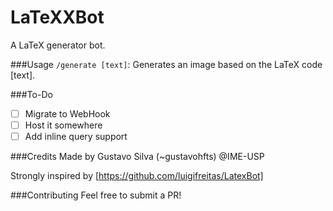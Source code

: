 # LaTeXXBot
A LaTeX generator bot.

###Usage
```/generate [text]```:  Generates an image based on the LaTeX code [text].

###To-Do
- [ ] Migrate to WebHook
- [ ] Host it somewhere
- [ ] Add inline query support

###Credits
Made by Gustavo Silva (~gustavohfts) @IME-USP

Strongly inspired by [https://github.com/luigifreitas/LatexBot]

###Contributing
Feel free to submit a PR!
